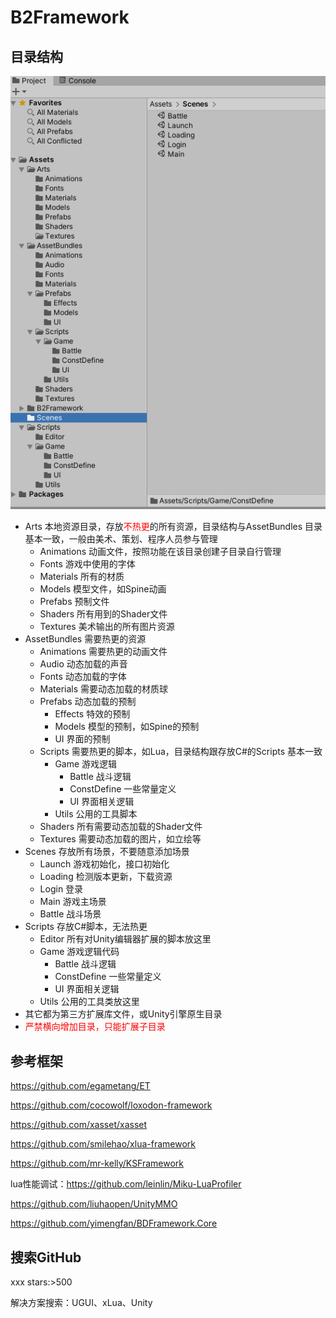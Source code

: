 # B2Framework

## 目录结构

![B2Framework](Docs/image-20200507173919966.png)

* Arts 本地资源目录，存放<font color=#ff0000>不热更</font>的所有资源，目录结构与AssetBundles 目录基本一致，一般由美术、策划、程序人员参与管理
  * Animations 动画文件，按照功能在该目录创建子目录自行管理
  * Fonts 游戏中使用的字体
  * Materials 所有的材质
  * Models 模型文件，如Spine动画
  * Prefabs 预制文件
  * Shaders 所有用到的Shader文件
  * Textures 美术输出的所有图片资源
* AssetBundles 需要热更的资源
  * Animations 需要热更的动画文件
  * Audio 动态加载的声音
  * Fonts 动态加载的字体
  * Materials 需要动态加载的材质球
  * Prefabs 动态加载的预制
    * Effects 特效的预制
    * Models 模型的预制，如Spine的预制
    * UI 界面的预制
  * Scripts 需要热更的脚本，如Lua，目录结构跟存放C#的Scripts 基本一致
    * Game 游戏逻辑
      * Battle 战斗逻辑
      * ConstDefine 一些常量定义
      * UI 界面相关逻辑
    * Utils 公用的工具脚本
  * Shaders 所有需要动态加载的Shader文件
  * Textures 需要动态加载的图片，如立绘等
* Scenes 存放所有场景，不要随意添加场景
  * Launch 游戏初始化，接口初始化
  * Loading 检测版本更新，下载资源
  * Login 登录
  * Main 游戏主场景
  * Battle 战斗场景
* Scripts 存放C#脚本，无法热更
  * Editor 所有对Unity编辑器扩展的脚本放这里
  * Game 游戏逻辑代码
    * Battle 战斗逻辑
    * ConstDefine 一些常量定义
    * UI 界面相关逻辑
  * Utils 公用的工具类放这里
* 其它都为第三方扩展库文件，或Unity引擎原生目录
* <font color=#ff0000>严禁横向增加目录，只能扩展子目录</font>

## 参考框架

https://github.com/egametang/ET

https://github.com/cocowolf/loxodon-framework

https://github.com/xasset/xasset

https://github.com/smilehao/xlua-framework

https://github.com/mr-kelly/KSFramework

lua性能调试：https://github.com/leinlin/Miku-LuaProfiler

https://github.com/liuhaopen/UnityMMO

https://github.com/yimengfan/BDFramework.Core

## 搜索GitHub

xxx stars:>500

解决方案搜索：UGUI、xLua、Unity
